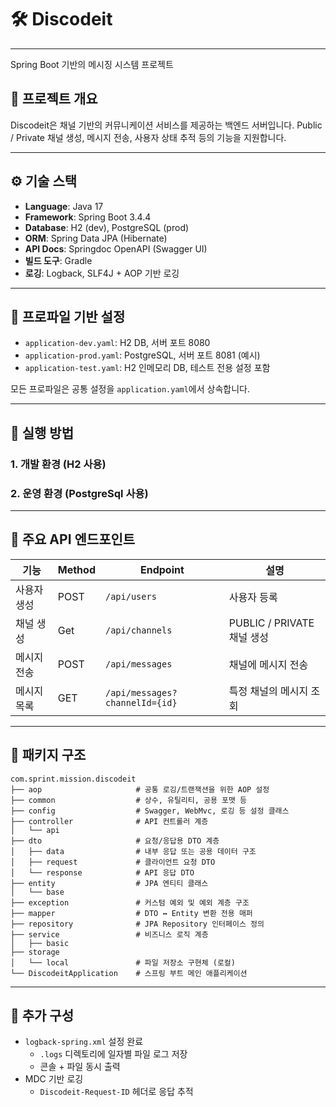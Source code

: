# 🛠️ Discodeit

---
Spring Boot 기반의 메시징 시스템 프로젝트

## 📌 프로젝트 개요

Discodeit은 채널 기반의 커뮤니케이션 서비스를 제공하는 백엔드 서버입니다.
Public / Private 채널 생성, 메시지 전송, 사용자 상태 추적 등의 기능을 지원합니다.

---

## ⚙️ 기술 스택

- **Language**: Java 17
- **Framework**: Spring Boot 3.4.4
- **Database**: H2 (dev), PostgreSQL (prod)
- **ORM**: Spring Data JPA (Hibernate)
- **API Docs**: Springdoc OpenAPI (Swagger UI)
- **빌드 도구**: Gradle
- **로깅**: Logback, SLF4J + AOP 기반 로깅

---

## 🧩 프로파일 기반 설정

- `application-dev.yaml`: H2 DB, 서버 포트 8080
- `application-prod.yaml`: PostgreSQL, 서버 포트 8081 (예시)
- `application-test.yaml`: H2 인메모리 DB, 테스트 전용 설정 포함

모든 프로파일은 공통 설정을 `application.yaml`에서 상속합니다.

---

## 🚀 실행 방법

### 1. 개발 환경 (H2 사용)

### 2. 운영 환경 (PostgreSql 사용)

---

## 🔗 주요 API 엔드포인트

| 기능     | Method | Endpoint                       | 설명                     |
|--------|--------|--------------------------------|------------------------|
| 사용자 생성 | POST   | `/api/users`                   | 사용자 등록                 |
| 채널 생성  | Get    | `/api/channels`                | PUBLIC / PRIVATE 채널 생성 |
| 메시지 전송 | POST   | `/api/messages`                | 채널에 메시지 전송             |
| 메시지 목록 | GET    | `/api/messages?channelId={id}` | 특정 채널의 메시지 조회          ||

---

## 🧾 패키지 구조

```
com.sprint.mission.discodeit
├── aop                     # 공통 로깅/트랜잭션을 위한 AOP 설정
├── common                  # 상수, 유틸리티, 공용 포맷 등
├── config                  # Swagger, WebMvc, 로깅 등 설정 클래스
├── controller              # API 컨트롤러 계층
│   └── api
├── dto                     # 요청/응답용 DTO 계층
│   ├── data                # 내부 응답 또는 공용 데이터 구조
│   ├── request             # 클라이언트 요청 DTO
│   └── response            # API 응답 DTO
├── entity                  # JPA 엔티티 클래스
│   └── base
├── exception               # 커스텀 예외 및 예외 계층 구조
├── mapper                  # DTO ↔ Entity 변환 전용 매퍼
├── repository              # JPA Repository 인터페이스 정의
├── service                 # 비즈니스 로직 계층
│   ├── basic
├── storage
│   └── local               # 파일 저장소 구현체 (로컬)
└── DiscodeitApplication    # 스프링 부트 메인 애플리케이션
```

[//]: # ()

[//]: # (## 🧪 테스트 가이드)

[//]: # ()

[//]: # (### 단위 테스트)

[//]: # ()

[//]: # (- `@MockBean`, `Mockito`, `BDDMockito` 사용)

[//]: # (- `UserService`, `ChannelService`, `MessageService`의 성공/실패 케이스 포함)

[//]: # ()

[//]: # (### 슬라이스 테스트)

[//]: # ()

[//]: # (- `@DataJpaTest`, `@WebMvcTest` 사용)

[//]: # (- 프로파일: `test` &#40;`application-test.yaml`&#41;)

[//]: # (- 주요 레포지토리 및 컨트롤러 대상)

[//]: # ()

[//]: # (### 통합 테스트)

[//]: # ()

[//]: # (- `@SpringBootTest` + `@Transactional`)

[//]: # (- H2 인메모리 DB 사용)

[//]: # (- API 통합 흐름 검증)

---

## 🧵 추가 구성

- `logback-spring.xml` 설정 완료
    - `.logs` 디렉토리에 일자별 파일 로그 저장
    - 콘솔 + 파일 동시 출력
- MDC 기반 로깅
    - `Discodeit-Request-ID` 헤더로 응답 추적